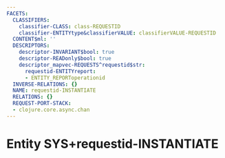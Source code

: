 ```yaml
---
FACETS:
  CLASSIFIERS:
    classifier-CLASS: class-REQUESTID
    classifier-ENTITYtype&classifierVALUE: classifierVALUE-REQUESTID
  CONTENT$ml: ''
  DESCRIPTORS:
    descriptor-INVARIANT$bool: true
    descriptor-READonly$bool: true
    descriptor_mapvec-REQUESTS^requestid$str:
      requestid-ENTITYreport:
      - ENTITY_REPORToperationid
  INVERSE-RELATIONS: {}
  NAME: requestid-INSTANTIATE
  RELATIONS: {}
  REQUEST-PORT-STACK:
  - clojure.core.async.chan
---
```

# Entity SYS+requestid-INSTANTIATE

